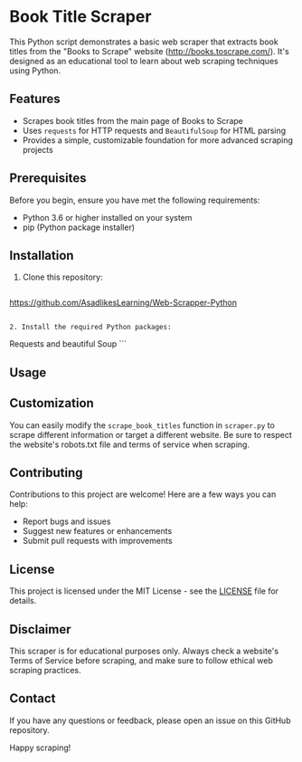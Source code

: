 # Book Title Scraper

This Python script demonstrates a basic web scraper that extracts book titles from the "Books to Scrape" website (http://books.toscrape.com/). It's designed as an educational tool to learn about web scraping techniques using Python.

## Features

- Scrapes book titles from the main page of Books to Scrape
- Uses `requests` for HTTP requests and `BeautifulSoup` for HTML parsing
- Provides a simple, customizable foundation for more advanced scraping projects

## Prerequisites

Before you begin, ensure you have met the following requirements:

- Python 3.6 or higher installed on your system
- pip (Python package installer)

## Installation

1. Clone this repository:
   ```
https://github.com/AsadlikesLearning/Web-Scrapper-Python
   ```

2. Install the required Python packages:
   ```
Requests and beautiful Soup   ```

## Usage

## Customization

You can easily modify the `scrape_book_titles` function in `scraper.py` to scrape different information or target a different website. Be sure to respect the website's robots.txt file and terms of service when scraping.

## Contributing

Contributions to this project are welcome! Here are a few ways you can help:

- Report bugs and issues
- Suggest new features or enhancements
- Submit pull requests with improvements

## License

This project is licensed under the MIT License - see the [LICENSE](LICENSE) file for details.

## Disclaimer

This scraper is for educational purposes only. Always check a website's Terms of Service before scraping, and make sure to follow ethical web scraping practices.

## Contact

If you have any questions or feedback, please open an issue on this GitHub repository.

Happy scraping!
